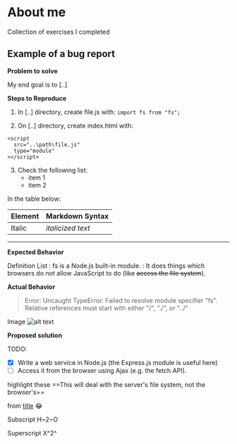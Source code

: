 # About me
Collection of exercises I completed


## Example of a bug report
**Problem to solve**

My end goal is to [..]

**Steps to Reproduce**
1. In [..] directory, create file.js with:
`import fs from "fs";`

2. On [..] directory, create index.html with:
```
<script
  src="..\path\file.js"
  type="module"
></script>
```
3. Check the following list:
   - item 1
   - item 2

In the table below:

| Element	| Markdown Syntax |
| ---------- | ---------- |
| Italic | *italicized text* |

---

**Expected Behavior**

Definition List
: fs is a Node.js built-in module.
: It does things which browsers do not allow JavaScript to do (like ~~access the file system~~).

**Actual Behavior**

> Error: Uncaught TypeError: Failed to resolve module specifier "fs". Relative references must start with either "/", "./", or "../"

Image	![alt text](image.jpg)

**Proposed solution**

TODO:
- [x] Write a web service in Node.js (the Express.js module is useful here)
- [ ] Access it from the browser using Ajax (e.g. the fetch API).

highlight these ==This will deal with the server's file system, not the browser's==

from [title](https://stackoverflow.com/questions/72458428/uncaught-typeerror-failed-to-resolve-module-specifier-fs-relative-references) :joy:

Subscript	H~2~O

Superscript	X^2^

[^1]: footnote

